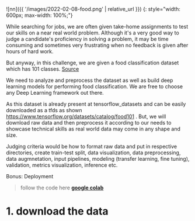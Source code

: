 ![nn]({{ '/images/2022-02-08-food.png' | relative_url }})
{: style="width: 600px; max-width: 100%;"}

While searching for jobs, we are often given take-home assignments to test our skills on a near real world problem. Although it's a very good way to judge a candidate's proficiency in solving a problem, it may be time consuming and sometimes very frustrating when no feedback is given after hours of hard work.

But anyway, in this challenge, we are given a food classification dataset which has 101 classes. [Source](https://data.vision.ee.ethz.ch/cvl/datasets_extra/food-101/)

We need to analyze and preprocess the dataset as well as build deep learning models for performing food classification. We are free to choose any Deep Learning framework out there.

As this dataset is already present at tensorflow_datasets and can be easily downloaded as a tfds as shown https://www.tensorflow.org/datasets/catalog/food101 . But, we will download raw data and then preprocess it according to our needs to showcase technical skills as real world data may come in any shape and size.

Judging criteria would be how to format raw data and put in respective directories, create train-test split, data visualization, data preprocessing, data augmnetation, input pipelines, modeling (transfer learning, fine tuning), validation, metrics visualization, inference etc.

Bonus: Deployment

> follow the code here **[google colab](https://colab.research.google.com/drive/1k-MocSgk8OoaNQqtkbsjDLdBCfeJ7kMV?usp=sharing)**


# 1. download the data
